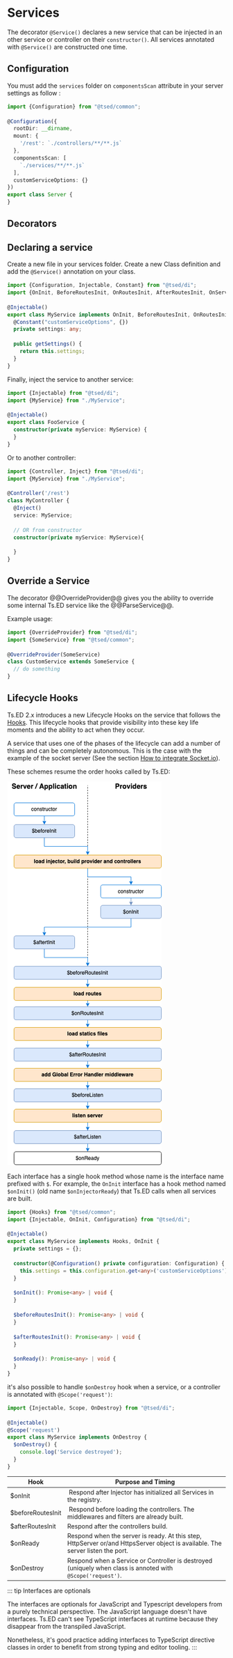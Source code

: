 # Services

The decorator `@Service()` declares a new service that can be injected in an other service or controller on their `constructor()`.
All services annotated with `@Service()` are constructed one time.

## Configuration

You must add the `services` folder on `componentsScan` attribute in your server settings as follow :
 
```typescript
import {Configuration} from "@tsed/common";

@Configuration({
  rootDir: __dirname,
  mount: {
    '/rest': `./controllers/**/**.js`
  },
  componentsScan: [
    `./services/**/**.js`
  ],
  customServiceOptions: {}
})
export class Server {
}       
```

## Decorators

<ApiList query="module === '@tsed/di' && symbolType === 'decorator'" />

## Declaring a service

Create a new file in your services folder. Create a new Class definition and add the `@Service()` annotation on your class.

```typescript
import {Configuration, Injectable, Constant} from "@tsed/di";
import {OnInit, BeforeRoutesInit, OnRoutesInit, AfterRoutesInit, OnServerReady} from "@tsed/common"

@Injectable()
export class MyService implements OnInit, BeforeRoutesInit, OnRoutesInit, AfterRoutesInit, OnServerReady {
  @Constant("customServiceOptions", {})
  private settings: any;

  public getSettings() {
    return this.settings;
  }
}
```

Finally, inject the service to another service:
```typescript
import {Injectable} from "@tsed/di";
import {MyService} from "./MyService";

@Injectable()
export class FooService {
  constructor(private myService: MyService) {
  }
}
```

Or to another controller: 

```typescript
import {Controller, Inject} from "@tsed/di";
import {MyService} from "./MyService";

@Controller('/rest') 
class MyController {
  @Inject()
  service: MyService;
  
  // OR from constructor
  constructor(private myService: MyService){
  
  }
}  
```

## Override a Service

The decorator @@OverrideProvider@@ gives you the ability to
override some internal Ts.ED service like the @@ParseService@@.

Example usage:
```typescript
import {OverrideProvider} from "@tsed/di";
import {SomeService} from "@tsed/common";

@OverrideProvider(SomeService)
class CustomService extends SomeService {
  // do something  
}
```

## Lifecycle Hooks

Ts.ED 2.x introduces a new Lifecycle Hooks on the service that follows the [Hooks](/docs/hooks.md).
This lifecycle hooks that provide visibility into these key life moments and the ability to act when they occur.


A service that uses one of the phases of the lifecycle can add a number of things and can be completely autonomous.
This is the case with the example of the socket server (See the section [How to integrate Socket.io](/tutorials/socket-io.md)).

These schemes resume the order hooks called by Ts.ED:

![lifecycle-hooks](./../assets/hooks-in-sequence.png)

Each interface has a single hook method whose name is the interface name prefixed with `$`. For example, the `OnInit`
interface has a hook method named `$onInit()` (old name `$onInjectorReady`) that Ts.ED calls when all services are built.

```typescript
import {Hooks} from "@tsed/common";
import {Injectable, OnInit, Configuration} from "@tsed/di";

@Injectable()
export class MyService implements Hooks, OnInit {
  private settings = {};

  constructor(@Configuration() private configuration: Configuration) {
    this.settings = this.configuration.get<any>('customServiceOptions');
  }

  $onInit(): Promise<any> | void {
  }

  $beforeRoutesInit(): Promise<any> | void {
  }

  $afterRoutesInit(): Promise<any> | void {
  }

  $onReady(): Promise<any> | void {
  }
}
```

it's also possible to handle `$onDestroy` hook when a service, or a controller is
annotated with `@Scope('request')`:

```typescript
import {Injectable, Scope, OnDestroy} from "@tsed/di";

@Injectable()
@Scope('request')
export class MyService implements OnDestroy {
  $onDestroy() {
    console.log('Service destroyed');
  }
}
```

Hook | Purpose and Timing
---|---
$onInit | Respond after Injector has initialized all Services in the registry.
$beforeRoutesInit | Respond before loading the controllers. The middlewares and filters are already built.
$afterRoutesInit | Respond after the controllers build.
$onReady | Respond when the server is ready. At this step, HttpServer or/and HttpsServer object is available. The server listen the port.
$onDestroy | Respond when a Service or Controller is destroyed (uniquely when class is annoted with `@Scope('request')`.

::: tip Interfaces are optionals

The interfaces are optionals for JavaScript and Typescript developers from a purely technical perspective.
The JavaScript language doesn't have interfaces. Ts.ED can't see TypeScript interfaces at runtime because they disappear from the transpiled JavaScript.

Nonetheless, it's good practice adding interfaces to TypeScript directive classes in order to benefit from strong typing and editor tooling.
:::
